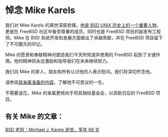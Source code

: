 # 悼念 Mike Karels

我们对 Mike Karels 的离世深感悲痛，[他是 BSD UNIX 历史上的一个重要人物](https://www.bilibili.com/video/BV1Fh4y1e7AA/)，更是在 FreeBSD 社区中备受尊重的成员，同时也是 FreeBSD 项目的副发布工程师。Mike 在 BSD 系统开发和发展方面做出了卓越贡献，并在 FreeBSD 项目留下了不可磨灭的印记。

Mike 的愿景和奉献精神对塑造我们今天所知道并使用的 FreeBSD 起到了关键作用。他的精神将永远激励和指导我们在未来继续努力。

我们向 Mike 的家人、朋友和所有认识他的人表示慰问。我们将深切怀念他。

请参阅[其亲属准备的内容](https://www.gearty-delmore.com/obituaries/michael-mike-karels)，了解他不可思议的一生。

不需要送花，Mike 的亲属更倾向于将其捐给基金会，以资助日后的 FreeBSD 项目。

## 有关 Mike 的文章：

[BSD 老将：Michael J. Karels 逝世，享年 68 岁](https://www.heise.de/news/BSD-Urgestein-Michael-J-Karels-mit-68-Jahren-gestorben-9751528.html)
